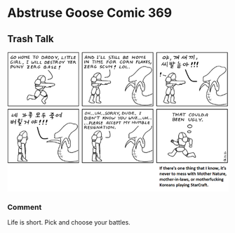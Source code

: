 # Abstruse Goose Comic 369
## Trash Talk

![image](he_will_triumph_who_knows_when_to_fight_and_when_to_be_a_pussy---Sun_Tzu.png)
### Comment
Life is short. Pick and choose your battles.
